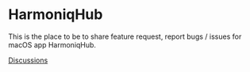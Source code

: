 # HarmoniqHub

This is the place to be to share feature request, report bugs / issues for macOS app HarmoniqHub.

[Discussions](https://github.com/levalencia/HarmoniqHub/discussions)

